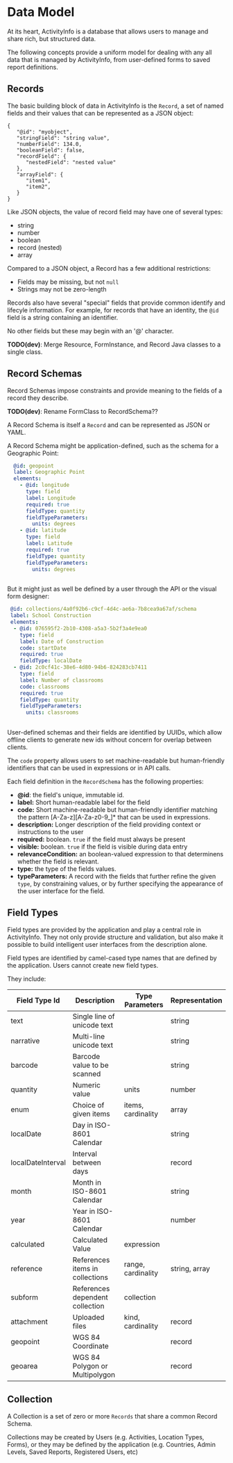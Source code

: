 
# Data Model

At its heart, ActivityInfo is a database that allows users to
manage and share rich, but structured data.

The following concepts provide a uniform model for dealing with any all
data that is managed by ActivityInfo, from user-defined forms to 
saved report definitions.

## Records

The basic building block of data in ActivityInfo is the `Record`, 
a set of named fields and their values that can be represented as a JSON object:

```
{ 
   "@id": "myobject",
   "stringField": "string value",
   "numberField": 134.0,
   "booleanField": false,
   "recordField": {
      "nestedField": "nested value"
   },
   "arrayField": {
      "item1",
      "item2",
   }
}
```

Like JSON objects, the value of record field may have one of several types:

* string
* number
* boolean
* record (nested)
* array

Compared to a JSON object, a Record has a few additional restrictions:

* Fields may be missing, but not `null`
* Strings may not be zero-length

Records also have several "special" fields that provide common identify
and lifecyle information. For example, for records that have an identity, 
the `@id` field is a string containing an identifier.

No other fields but these may begin with an '@' character.

**TODO(dev)**: Merge Resource, FormInstance, and Record Java classes to a single class.
  
## Record Schemas

Record Schemas impose constraints and provide meaning to the fields of
a record they describe. 

**TODO(dev)**: Rename FormClass to RecordSchema??


A Record Schema is itself a `Record` and can be represented as JSON or YAML.

A Record Schema might be application-defined, such as the schema for a Geographic
Point:


```.yaml
  @id: geopoint
  label: Geographic Point
  elements:
    - @id: longitude
      type: field
      label: Longitude
      required: true
      fieldType: quantity
      fieldTypeParameters:
        units: degrees
    - @id: latitude
      type: field
      label: Latitude
      required: true
      fieldType: quantity
      fieldTypeParameters:
        units: degrees
      
```

But it might just as well be defined by a user through the API or the visual form designer:

```.yaml
 @id: collections/4a0f92b6-c9cf-4d4c-ae6a-7b8cea9a67af/schema
 label: School Construction
 elements: 
  - @id: 076595f2-2b10-4308-a5a3-5b2f3a4e9ea0
    type: field
    label: Date of Construction
    code: startDate
    required: true
    fieldType: localDate
  - @id: 2c0cf41c-38e6-4d80-94b6-824283cb7411
    type: field
    label: Number of classrooms
    code: classrooms
    required: true
    fieldType: quantity
    fieldTypeParameters: 
      units: classrooms
      
```

User-defined schemas and their fields are identified by UUIDs, which allow offline clients to generate new ids 
without concern for overlap between clients.

The `code` property allows users to set machine-readable but human-friendly identifiers that can be used in 
expressions or in API calls.

Each field definition in the `RecordSchema` has the following properties:

  * **@id**: the field's unique, immutable id. 
  * **label:** Short human-readable label for the field
  * **code:** Short machine-readable but human-friendly identifier matching the pattern
     [A-Za-z][A-Za-z0-9_]* that can be used in expressions. 
  * **description:** Longer description of the field providing context or 
    instructions to the user
  * **required:** boolean. `true` if the field must always be present
  * **visible:** boolean. `true` if the field is visible during data entry
  * **relevanceCondition:** an boolean-valued expression to that determinens
     whether the field is relevant.
  * **type:** the type of the fields values.
  * **typeParameters:** A record with the fields that further refine the given
    `type`, by constraining values, or by further specifying the appearance of the
    user interface for the field.
    
## Field Types

Field types are provided by the application and play a central role in ActivityInfo. They not 
only provide structure and validation, but also make it possible to build intelligent user
interfaces from the description alone.

Field types are identified by camel-cased type names that are defined by the application. Users
cannot create new field types.

They include:

| Field Type Id     | Description                     | Type Parameters    | Representation | 
|-------------------|---------------------------------|--------------------|----------------|
| text              | Single line of unicode text     |                    | string         |
| narrative         | Multi-line unicode text         |                    | string         |
| barcode           | Barcode value to be scanned     |                    | string         |
| quantity          | Numeric value                   | units              | number         |
| enum              | Choice of given items           | items, cardinality | array          |
| localDate         | Day in ISO-8601 Calendar        |                    | string         |
| localDateInterval | Interval between days           |                    | record         |
| month             | Month in ISO-8601 Calendar      |                    | string         |
| year              | Year in ISO-8601 Calendar       |                    | number         |
| calculated        | Calculated Value                | expression         |                |
| reference         | References items in collections | range, cardinality | string, array  |
| subform           | References dependent collection | collection         |                |
| attachment        | Uploaded files                  | kind, cardinality  | record         |
| geopoint          | WGS 84 Coordinate               |                    | record         |
| geoarea           | WGS 84 Polygon or Multipolygon  |                    | record         |
 
## Collection

A Collection is a set of zero or more `Records` that share a common Record Schema.

Collections may be created by Users (e.g. Activities, Location Types, Forms), or they may be
defined by the application (e.g. Countries, Admin Levels, Saved Reports, Registered Users, etc)



